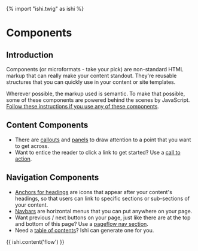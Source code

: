 {% import "ishi.twig" as ishi %}
# Components

## Introduction

<p class="p--leader">Components (or microformats - take your pick) are non-standard HTML markup that can really make your content standout. They're reusable structures that you can quickly use in your content or site templates.</p>

Wherever possible, the markup used is semantic. To make that possible, some of these components are powered behind the scenes by JavaScript. [Follow these instructions if you use any of these components](javascript.html).

## Content Components

* There are [callouts](callouts.html) and [panels](panels.html) to draw attention to a point that you want to get across.
* Want to entice the reader to click a link to get started? Use a [call to action](callstoaction.html).

## Navigation Components

* [Anchors for headings](anchors-for-headings.html) are icons that appear after your content's headings, so that users can link to specific sections or sub-sections of your content.
* [Navbars](navbars.html) are horizontal menus that you can put anywhere on your page.
* Want previous / next buttons on your page, just like there are at the top and bottom of this page? Use a [pageflow nav section](pageflow-navigation.html).
* Need a [table of contents](toc.html)? Ishi can generate one for you.

{{ ishi.content('flow') }}
